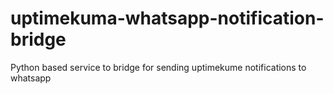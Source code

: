 # uptimekuma-whatsapp-notification-bridge
Python based service to bridge for sending uptimekume notifications to whatsapp
